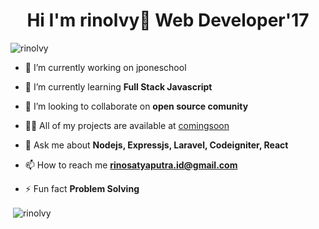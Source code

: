<h1 align="center">Hi I'm rinolvy👋 Web Developer'17</h1>

<p align="left"> <img src="https://komarev.com/ghpvc/?username=rinolvy" alt="rinolvy" /> </p>

- 🔭 I’m currently working on jponeschool

- 🌱 I’m currently learning **Full Stack Javascript**

- 👯 I’m looking to collaborate on **open source comunity**

- 👨‍💻 All of my projects are available at [comingsoon](comingsoon)

- 💬 Ask me about **Nodejs, Expressjs, Laravel, Codeigniter, React**

- 📫 How to reach me **rinosatyaputra.id@gmail.com**

- ⚡ Fun fact **Problem Solving**

<p>&nbsp;<img align="center" src="https://github-readme-stats.vercel.app/api?username=rinolvy&show_icons=true" alt="rinolvy" /></p>

